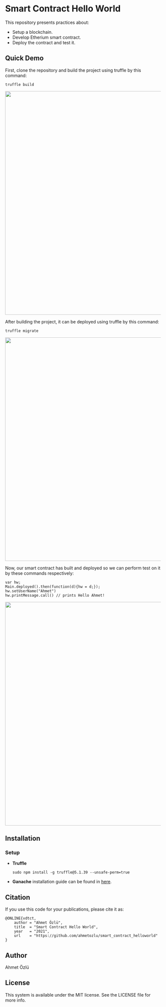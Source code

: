 # Smart Contract Hello World

This repository presents practices about:

- Setup a blockchain.
- Develop Etherium smart contract.
- Deploy the contract and test it.

## Quick Demo

First, clone the repository and build the project using truffle by this command:

    truffle build

<p align="center">
  <img src="https://user-images.githubusercontent.com/22610163/104853166-15802300-5910-11eb-84d9-4b3c66bbbe45.png" | width=720>
</p>

After building the project, it can be deployed using truffle by this command:

    truffle migrate

<p align="center">
  <img src="https://user-images.githubusercontent.com/22610163/104853342-43b23280-5911-11eb-9aec-f9e534af1bf3.png" | width=720>
</p>

Now, our smart contract has built and deployed so we can perform test on it by these commands respectively:

    var hw;
    Main.deployed().then(function(d){hw = d;});
    hw.setUserName("Ahmet")
    hw.printMessage.call() // prints Hello Ahmet!

<p align="center">
  <img src="https://user-images.githubusercontent.com/22610163/104853415-bae7c680-5911-11eb-9322-5b0f18360fdf.png" | width=720>
</p>

## Installation

### Setup

- **Truffle**

      sudo npm install -g truffle@5.1.39 --unsafe-perm=true

- **Ganache** installation guide can be found in [here](https://www.trufflesuite.com/ganache).

## Citation
If you use this code for your publications, please cite it as:

    @ONLINE{vdtct,
        author = "Ahmet Özlü",
        title  = "Smart Contract Hello World",
        year   = "2021",
        url    = "https://github.com/ahmetozlu/smart_contract_helloworld"
    }

## Author
Ahmet Özlü

## License
This system is available under the MIT license. See the LICENSE file for more info.
